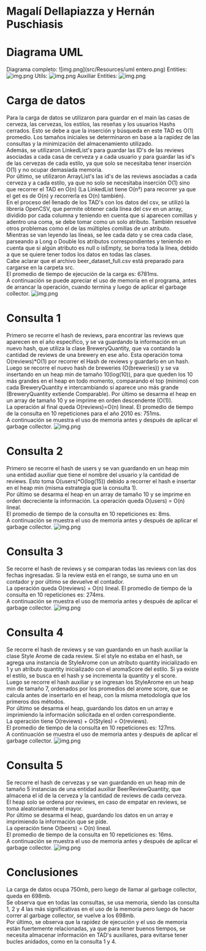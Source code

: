 # Magalí Dellapiazza y Hernán Puschiasis

# Diagrama UML
Diagrama completo:
![img.png](src/Resources/uml entero.png)
Entities:
![img.png](src/Resources/entities.png)
Utils:
![img.png](src/Resources/utils.png)
Auxiliar Entities:
![img.png](src/Resources/auxiliarEntities.png)
# Carga de datos
Para la carga de datos se utilizaron para guardar en el main las casas de cerveza, las cervezas, los estilos, las reseñas y los usuarios Hashs cerrados. Esto se debe a que la inserción y búsqueda en este TAD es O(1) promedio. Los tamaños iniciales se determinaron en base a la rapidez de las consultas y la minimización del almacenamiento utilizado.  
Además, se utilizaron LinkedList's para guardar las ID's de las reviews asociadas a cada casa de cerveza y a cada usuario y para guardar las id's de las cervezas de cada estilo, ya que solo se necesitaba tener inserción O(1) y no ocupar demasiada memoria.  
Por último, se utilizaron ArrayList's las id's de las reviews asociadas a cada cerveza y a cada estilo, ya que no solo se necesitaba inserción O(1) sino que recorrer el TAD en O(n) (La LinkedList tiene O(n²) para recorrer ya que el get es de O(n) y recorrerla es O(n) también).  
En el proceso del llenado de los TAD's con los datos del csv, se utilizó la librería OpenCSV, que permite obtener cada línea del csv en un array, dividido por cada columna y teniendo en cuenta que si aparecen comillas y adentro una coma, se debe tomar como un solo atributo. También resuelve otros problemas como el de las múltiples comillas de un atributo.  
Mientras se van leyendo las líneas, se lee cada dato y se crea cada clase, parseando a Long o Double los atributos correspondientes y teniendo en cuenta que si algún atributo es null o isEmpty, se borra toda la línea, debido a que se quiere tener todos los datos en todas las clases.   
Cabe aclarar que el archivo beer_dataset_full.csv está preparado para cargarse en la carpeta src.  
El promedio de tiempo de ejecución de la carga es: 6781ms.  
A continuación se puede apreciar el uso de memoria en el programa, antes de arrancar la operación, cuando termina y luego de aplicar el garbage collector.
![img.png](src/Resources/CargaDeDatos.png)
# Consulta 1
Primero se recorre el hash de reviews, para encontrar las reviews que aparecen en el año específico, y se va guardando la información en un nuevo hash, que utiliza la clase BreweryQuantity, que va contando la cantidad de reviews de una brewery en ese año. Esta operación toma O(reviews)*O(1) por recorrer el Hash de reviews y guardarlo en un hash.  
Luego se recorre el nuevo hash de breweries (O(breweries)) y se va insertando en un heap min de tamaño 10(log(10)), para que queden los 10 más grandes en el heap en todo momento, comparando el top (mínimo) con cada BreweryQuantity e intercambiando si aparece uno más grande (BreweryQuantity extiende Comparable).
Por último se desarma el heap en un array de tamaño 10 y se imprime en orden descendente (O(1)).  
La operación al final queda O(reviews)=O(n) lineal.
El promedio de tiempo de la consulta en 10 repeticiones para el año 2010 es: 751ms.  
A continuación se muestra el uso de memoria antes y después de aplicar el garbage collector.
![img.png](src/Resources/Consulta1.png)
# Consulta 2
Primero se recorre el hash de users y se van guardando en un heap min una entidad auxiliar que tiene el nombre del usuario y la cantidad de reviews. Esto toma O(users)*O(log(15)) debido a recorrer el hash e insertar en el heap min (misma estrategia que la consulta 1).  
Por último se desarma el heap en un array de tamaño 10 y se imprime en orden decreciente la información.
La operación queda O(users) = O(n) lineal.  
El promedio de tiempo de la consulta en 10 repeticiones es: 8ms.  
A continuación se muestra el uso de memoria antes y después de aplicar el garbage collector.
![img.png](src/Resources/Consulta2.png)
# Consulta 3
Se recorre el hash de reviews y se comparan todas las reviews con las dos fechas ingresadas. Si la review está en el rango, se suma uno en un contador y por último se devuelve el contador.  
La operación queda O(reviews) = O(n) lineal.
El promedio de tiempo de la consulta en 10 repeticiones es: 274ms.  
A continuación se muestra el uso de memoria antes y después de aplicar el garbage collector.
![img.png](src/Resources/Consulta3.png)
# Consulta 4
Se recorre el hash de reviews y se van guardando en un hash auxiliar la clase Style Arome de cada review. Si el style no estaba en el hash, se agrega una instancia de StyleArome con un atributo quantity inicializado en 1 y un atributo quantity inicializado con el aromaScore del estilo. Si ya existe el estilo, se busca en el hash y se incrementa la quantity y el score.  
Luego se recorre el hash auxiliar y se ingresan los StyleArome en un heap min de tamaño 7, ordenados por los promedios del arome score, que se calcula antes de insertarlo en el heap, con la misma metodología que los primeros dos métodos.  
Por último se desarma el heap, guardando los datos en un array e imprimiendo la información solicitada en el orden correspondiente.  
La operación tiene O(reviews) + O(Styles) = O(reviews).  
El promedio de tiempo de la consulta en 10 repeticiones es: 127ms.  
A continuación se muestra el uso de memoria antes y después de aplicar el garbage collector.
![img.png](src/Resources/Consulta4.png)
# Consulta 5
Se recorre el hash de cervezas y se van guardando en un heap min de tamaño 5 instancias de una entidad auxiliar BeerReviewQuantity, que almacena el id de la cerveza y la cantidad de reviews de cada cerveza.  
El heap solo se ordena por reviews, en caso de empatar en reviews, se toma aleatoriamente el mayor.  
Por último se desarma el heap, guardando los datos en un array e imprimiendo la información que se pide.  
La operación tiene O(beers) = O(n) lineal.  
El promedio de tiempo de la consulta en 10 repeticiones es: 16ms.  
A continuación se muestra el uso de memoria antes y después de aplicar el garbage collector.
![img.png](src/Resources/Consulta5.png)
# Conclusiones
La carga de datos ocupa 750mb, pero luego de llamar al garbage collector, queda en 698mb.  
Se observa que en todas las consultas, se usa memoria, siendo las consulta 1, 2 y 4 las más significativas en el uso de la memoria pero luego de hacer correr al garbage collector, se vuelve a los 698mb.  
Por último, se observa que la rapidez de ejecución y el uso de memoria están fuertemente relacionadas, ya que para tener buenos tiempos, se necesita almacenar información en TAD's auxiliares, para evitarse tener bucles anidados, como en la consulta 1 y 4.

